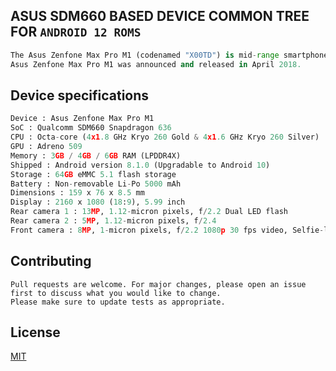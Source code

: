 ## ASUS SDM660 BASED DEVICE COMMON TREE FOR `ANDROID 12 ROMS`

```python
The Asus Zenfone Max Pro M1 (codenamed "X00TD") is mid-range smartphone from Asus.
Asus Zenfone Max Pro M1 was announced and released in April 2018.
```
## Device specifications

```python
Device : Asus Zenfone Max Pro M1
SoC : Qualcomm SDM660 Snapdragon 636
CPU : Octa-core (4x1.8 GHz Kryo 260 Gold & 4x1.6 GHz Kryo 260 Silver)
GPU : Adreno 509
Memory : 3GB / 4GB / 6GB RAM (LPDDR4X)
Shipped : Android version 8.1.0 (Upgradable to Android 10)
Storage : 64GB eMMC 5.1 flash storage
Battery : Non-removable Li-Po 5000 mAh
Dimensions : 159 x 76 x 8.5 mm
Display : 2160 x 1080 (18:9), 5.99 inch
Rear camera 1 : 13MP, 1.12-micron pixels, f/2.2 Dual LED flash
Rear camera 2 : 5MP, 1.12-micron pixels, f/2.4
Front camera : 8MP, 1-micron pixels, f/2.2 1080p 30 fps video, Selfie-light
```

## Contributing
```
Pull requests are welcome. For major changes, please open an issue first to discuss what you would like to change.
Please make sure to update tests as appropriate.
```

## License
[MIT](https://choosealicense.com/licenses/mit/)